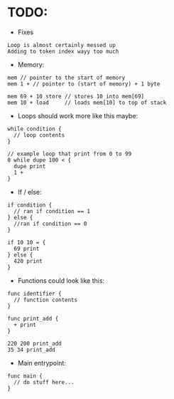 # TODO:
- Fixes
```
Loop is almost certainly messed up
Adding to token index wayy too much
```

- Memory:
```
mem // pointer to the start of memory
mem 1 + // pointer to (start of memory) + 1 byte

mem 69 + 10 store // stores 10 into mem[69]
mem 10 + load     // loads mem[10] to top of stack
```

- Loops should work more like this maybe:
```
while condition {
  // loop contents
}

// example loop that print from 0 to 99
0 while dupe 100 < {
  dupe print
  1 +
}
```

- If / else:
```
if condition {
  // ran if condition == 1
} else {
  //ran if condition == 0
}

if 10 10 = {
  69 print
} else {
  420 print
}
```

- Functions could look like this:
```
func identifier {
  // function contents
}

func print_add {
  + print
}

220 200 print_add
35 34 print_add
```

- Main entrypoint:
```
func main {
  // do stuff here...
}
```
